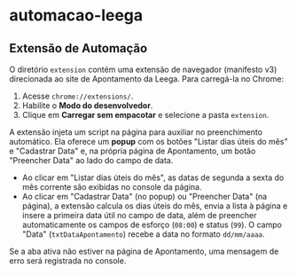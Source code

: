 # automacao-leega

## Extensão de Automação

O diretório `extension` contém uma extensão de navegador (manifesto v3) direcionada ao site de Apontamento da Leega. Para carregá-la no Chrome:

1. Acesse `chrome://extensions/`.
2. Habilite o **Modo do desenvolvedor**.
3. Clique em **Carregar sem empacotar** e selecione a pasta `extension`.

A extensão injeta um script na página para auxiliar no preenchimento automático. Ela oferece um **popup** com os botões "Listar dias úteis do mês" e "Cadastrar Data" e, na própria página de Apontamento, um botão "Preencher Data" ao lado do campo de data.

- Ao clicar em "Listar dias úteis do mês", as datas de segunda a sexta do mês corrente são exibidas no console da página.
- Ao clicar em "Cadastrar Data" (no popup) ou "Preencher Data" (na página), a extensão calcula os dias úteis do mês, envia a lista à página e insere a primeira data útil no campo de data, além de preencher automaticamente os campos de esforço (`08:00`) e status (`99`). O campo "Data" (`txtDataApontamento`) recebe a data no formato `dd/mm/aaaa`.

Se a aba ativa não estiver na página de Apontamento, uma mensagem de erro será registrada no console.
